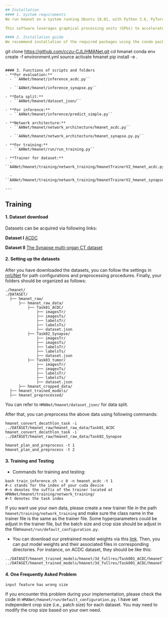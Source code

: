 ```yaml
---
## Installation
#### 1. System requirements
We run hmanet on a system running Ubuntu 18.01, with Python 3.6, PyTorch 1.8.1, and CUDA 10.1. For a full list of software packages and version numbers, see the Conda environment file `environment.yml`. 

This software leverages graphical processing units (GPUs) to accelerate neural network training and evaluation. Thus, systems lacking a suitable GPU would likely take an extremely long time to train or evaluate models. The software was tested with the NVIDIA RTX 3090 GPU, though we anticipate that other GPUs will also work, provided that the unit offers sufficient memory. 

#### 2. Installation guide
We recommend installation of the required packages using the conda package manager, available through the Anaconda Python distribution. Anaconda is available free of charge for non-commercial use through [Anaconda Inc](https://www.anaconda.com/products/individual). After installing Anaconda and cloning this repository, For use as integrative framework：
```
git clone https://github.com/cczu-CJL/HMANet.git
cd hmanet
conda env create -f environment.yml
source activate hmanet
pip install -e .
```

#### 3. Functions of scripts and folders
- **For evaluation:**
  - ``AANet/hmanet/inference_acdc.py``
  
  - ``AANet/hmanet/inference_synapse.py``
    
- **Data split:**
  - ``AANet/hmanet/dataset_json/``
  
- **For inference:**
  - ``AANet/hmanet/inference/predict_simple.py``
  
- **Network architecture:**
  - ``AANet/hmanet/network_architecture/hmanet_acdc.py``
  
  - ``AANet/hmanet/network_architecture/hmanet_synapse.py.py``
    
- **For training:**
  - ``AANet/hmanet/run/run_training.py``
  
- **Trainer for dataset:**
  - ``AANet/hmanet/training/network_training/hmanetTrainerV2_hmanet_acdc.py``
  
  - ``AANet/hmanet/training/network_training/hmanetTrainerV2_hmanet_synapse.py.py``
  
---
```


## Training
#### 1. Dataset download
Datasets can be acquired via following links:

**Dataset I**
[ACDC](https://www.creatis.insa-lyon.fr/Challenge/acdc/)

**Dataset II**
[The Synapse multi-organ CT dataset](https://www.synapse.org/#!Synapse:syn3193805/wiki/217789)



#### 2. Setting up the datasets
After you have downloaded the datasets, you can follow the settings in [nnUNet](https://github.com/MIC-DKFZ/nnUNet/blob/master/documentation/dataset_conversion.md) for path configurations and preprocessing procedures. Finally, your folders should be organized as follows:

```
./hmanet/
./DATASET/
  ├── hmanet_raw/
      ├── hmanet_raw_data/
          ├── Task01_ACDC/
              ├── imagesTr/
              ├── imagesTs/
              ├── labelsTr/
              ├── labelsTs/
              ├── dataset.json
          ├── Task02_Synapse/
              ├── imagesTr/
              ├── imagesTs/
              ├── labelsTr/
              ├── labelsTs/
              ├── dataset.json
          ├── Task03_tumor/
              ├── imagesTr/
              ├── imagesTs/
              ├── labelsTr/
              ├── labelsTs/
              ├── dataset.json
      ├── hmanet_cropped_data/
  ├── hmanet_trained_models/
  ├── hmanet_preprocessed/
```
You can refer to ``HMANet/hmanet/dataset_json/`` for data split.

After that, you can preprocess the above data using following commands:
```
hmanet_convert_decathlon_task -i ../DATASET/hmanet_raw/hmanet_raw_data/Task01_ACDC
hmanet_convert_decathlon_task -i ../DATASET/hmanet_raw/hmanet_raw_data/Task02_Synapse

hmanet_plan_and_preprocess -t 1
hmanet_plan_and_preprocess -t 2
```

#### 3. Training and Testing
- Commands for training and testing:

```
bash train_inference.sh -c 0 -n hmanet_acdc -t 1 
#-c stands for the index of your cuda device
#-n denotes the suffix of the trainer located at HMANet/hmanet/training/network_training/
#-t denotes the task index
```
If you want use your own data, please create a new trainer file in the path ```hmanet/training/network_training``` and make sure the class name in the trainer file is the same as the trainer file. Some hyperparameters could be adjust in the trainer file, but the batch size and crop size should be adjust in the file```hmanet/run/default_configuration.py```.
 
- You can download our pretrained model weights via this [link](https://drive.google.com/drive/folders/1yvqlkeRq1qr5RxH-EzFyZEFsJsGFEc78?usp=sharing). Then, you can put model weights and their associated files in corresponding directories. For instance, on ACDC dataset, they should be like this:
```
../DATASET/hmanet_trained_models/hmanet/3d_fullres/Task001_ACDC/hmanetTrainerV2_hmanet_acdc__hmanetPlansv2.1/fold_0/model_best.model
../DATASET/hmanet_trained_models/hmanet/3d_fullres/Task001_ACDC/hmanetTrainerV2_hmanet_acdc__hmanetPlansv2.1/fold_0/model_best.model.pkl
```


#### 4. One Frequently Asked Problem
```
input feature has wrong size
```
If you encounter this problem during your implementation, please check the code in ``HMANet/hmanet/run/default_configuration.py``. I have set independent crop size (i.e., patch size) for each dataset. You may need to modify the crop size based on your own need.
